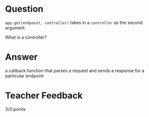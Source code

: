 # Question

`app.get(endpoint, controller)` takes in a `controller` as the second argument.

What is a controller?

# Answer

a callback function that parses a request and sends a response for a particular endpoint

# Teacher Feedback

3/3 points
